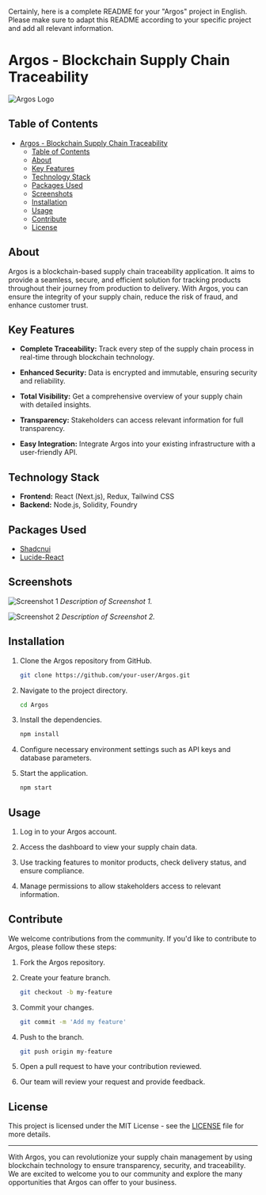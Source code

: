 Certainly, here is a complete README for your "Argos" project in English. Please make sure to adapt this README according to your specific project and add all relevant information.

# Argos - Blockchain Supply Chain Traceability

![Argos Logo](link_to_your_logo)

## Table of Contents

- [Argos - Blockchain Supply Chain Traceability](#argos---blockchain-supply-chain-traceability)
  - [Table of Contents](#table-of-contents)
  - [About](#about)
  - [Key Features](#key-features)
  - [Technology Stack](#technology-stack)
  - [Packages Used](#packages-used)
  - [Screenshots](#screenshots)
  - [Installation](#installation)
  - [Usage](#usage)
  - [Contribute](#contribute)
  - [License](#license)

## About

Argos is a blockchain-based supply chain traceability application. It aims to provide a seamless, secure, and efficient solution for tracking products throughout their journey from production to delivery. With Argos, you can ensure the integrity of your supply chain, reduce the risk of fraud, and enhance customer trust.

## Key Features

- **Complete Traceability:** Track every step of the supply chain process in real-time through blockchain technology.

- **Enhanced Security:** Data is encrypted and immutable, ensuring security and reliability.

- **Total Visibility:** Get a comprehensive overview of your supply chain with detailed insights.

- **Transparency:** Stakeholders can access relevant information for full transparency.

- **Easy Integration:** Integrate Argos into your existing infrastructure with a user-friendly API.

## Technology Stack

- **Frontend:** React (Next.js), Redux, Tailwind CSS
- **Backend:** Node.js, Solidity, Foundry

## Packages Used

- [Shadcnui](https://ui.shadcn.com)
- [Lucide-React](https://lucide.dev)

## Screenshots

![Screenshot 1](link_to_screenshot1)
*Description of Screenshot 1.*

![Screenshot 2](link_to_screenshot2)
*Description of Screenshot 2.*

## Installation

1. Clone the Argos repository from GitHub.

   ```bash
   git clone https://github.com/your-user/Argos.git
   ```

2. Navigate to the project directory.

   ```bash
   cd Argos
   ```

3. Install the dependencies.

   ```bash
   npm install
   ```

4. Configure necessary environment settings such as API keys and database parameters.

5. Start the application.

   ```bash
   npm start
   ```

## Usage

1. Log in to your Argos account.

2. Access the dashboard to view your supply chain data.

3. Use tracking features to monitor products, check delivery status, and ensure compliance.

4. Manage permissions to allow stakeholders access to relevant information.

## Contribute

We welcome contributions from the community. If you'd like to contribute to Argos, please follow these steps:

1. Fork the Argos repository.

2. Create your feature branch.

   ```bash
   git checkout -b my-feature
   ```

3. Commit your changes.

   ```bash
   git commit -m 'Add my feature'
   ```

4. Push to the branch.

   ```bash
   git push origin my-feature
   ```

5. Open a pull request to have your contribution reviewed.

6. Our team will review your request and provide feedback.

## License

This project is licensed under the MIT License - see the [LICENSE](LICENSE) file for more details.

---

With Argos, you can revolutionize your supply chain management by using blockchain technology to ensure transparency, security, and traceability. We are excited to welcome you to our community and explore the many opportunities that Argos can offer to your business.